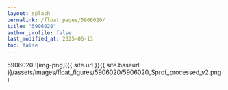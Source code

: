 ```yaml
---
layout: splash
permalink: /float_pages/5906020/
title: "5906020"
author_profile: false
last_modified_at: 2025-06-13
toc: false
---
```

 
5906020
![img-png]({{ site.url }}{{ site.baseurl }}/assets/images/float_figures/5906020/5906020_Sprof_processed_v2.png)